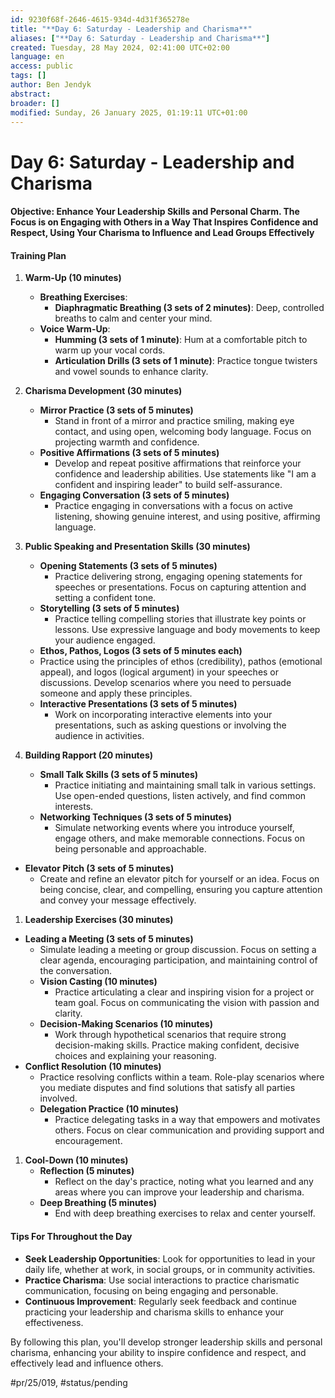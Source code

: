```yaml
---
id: 9230f68f-2646-4615-934d-4d31f365278e
title: "**Day 6: Saturday - Leadership and Charisma**"
aliases: ["**Day 6: Saturday - Leadership and Charisma**"]
created: Tuesday, 28 May 2024, 02:41:00 UTC+02:00
language: en
access: public
tags: []
author: Ben Jendyk
abstract:
broader: []
modified: Sunday, 26 January 2025, 01:19:11 UTC+01:00
---
```


# **Day 6: Saturday - Leadership and Charisma**

#### **Objective**: Enhance Your Leadership Skills and Personal Charm. The Focus is on Engaging with Others in a Way That Inspires Confidence and Respect, Using Your Charisma to Influence and Lead Groups Effectively

#### **Training Plan**

1. **Warm-Up (10 minutes)**
	- **Breathing Exercises**:
	  - **Diaphragmatic Breathing (3 sets of 2 minutes)**: Deep, controlled breaths to calm and center your mind.
	- **Voice Warm-Up**:
	  - **Humming (3 sets of 1 minute)**: Hum at a comfortable pitch to warm up your vocal cords.
	  - **Articulation Drills (3 sets of 1 minute)**: Practice tongue twisters and vowel sounds to enhance clarity.

2. **Charisma Development (30 minutes)**

	 - **Mirror Practice (3 sets of 5 minutes)**
		  - Stand in front of a mirror and practice smiling, making eye contact, and using open, welcoming body language. Focus on projecting warmth and confidence.
	 - **Positive Affirmations (3 sets of 5 minutes)**
		  - Develop and repeat positive affirmations that reinforce your confidence and leadership abilities. Use statements like "I am a confident and inspiring leader" to build self-assurance.
	 - **Engaging Conversation (3 sets of 5 minutes)**
		  - Practice engaging in conversations with a focus on active listening, showing genuine interest, and using positive, affirming language.

3. **Public Speaking and Presentation Skills (30 minutes)**

	 - **Opening Statements (3 sets of 5 minutes)**
		  - Practice delivering strong, engaging opening statements for speeches or presentations. Focus on capturing attention and setting a confident tone.
	 - **Storytelling (3 sets of 5 minutes)**
		  - Practice telling compelling stories that illustrate key points or lessons. Use expressive language and body movements to keep your audience engaged.
	 - **Ethos, Pathos, Logos (3 sets of 5 minutes each)**
	  - Practice using the principles of ethos (credibility), pathos (emotional appeal), and logos (logical argument) in your speeches or discussions. Develop scenarios where you need to persuade someone and apply these principles.
	 - **Interactive Presentations (3 sets of 5 minutes)**
		  - Work on incorporating interactive elements into your presentations, such as asking questions or involving the audience in activities.

4. **Building Rapport (20 minutes)**

	- **Small Talk Skills (3 sets of 5 minutes)**
	  - Practice initiating and maintaining small talk in various settings. Use open-ended questions, listen actively, and find common interests.
	- **Networking Techniques (3 sets of 5 minutes)**
	  - Simulate networking events where you introduce yourself, engage others, and make memorable connections. Focus on being personable and approachable.
- **Elevator Pitch (3 sets of 5 minutes)**
	 - Create and refine an elevator pitch for yourself or an idea. Focus on being concise, clear, and compelling, ensuring you capture attention and convey your message effectively.

1. **Leadership Exercises (30 minutes)**

- **Leading a Meeting (3 sets of 5 minutes)**
	 - Simulate leading a meeting or group discussion. Focus on setting a clear agenda, encouraging participation, and maintaining control of the conversation.
	 - **Vision Casting (10 minutes)**
		  - Practice articulating a clear and inspiring vision for a project or team goal. Focus on communicating the vision with passion and clarity.
	 - **Decision-Making Scenarios (10 minutes)**
		  - Work through hypothetical scenarios that require strong decision-making skills. Practice making confident, decisive choices and explaining your reasoning.
- **Conflict Resolution (10 minutes)**
	 - Practice resolving conflicts within a team. Role-play scenarios where you mediate disputes and find solutions that satisfy all parties involved.
	 - **Delegation Practice (10 minutes)**
		  - Practice delegating tasks in a way that empowers and motivates others. Focus on clear communication and providing support and encouragement.

1. **Cool-Down (10 minutes)**
	- **Reflection (5 minutes)**
	  - Reflect on the day's practice, noting what you learned and any areas where you can improve your leadership and charisma.
	- **Deep Breathing (5 minutes)**
	  - End with deep breathing exercises to relax and center yourself.

#### **Tips For Throughout the Day**

- **Seek Leadership Opportunities**: Look for opportunities to lead in your daily life, whether at work, in social groups, or in community activities.
- **Practice Charisma**: Use social interactions to practice charismatic communication, focusing on being engaging and personable.
- **Continuous Improvement**: Regularly seek feedback and continue practicing your leadership and charisma skills to enhance your effectiveness.

By following this plan, you'll develop stronger leadership skills and personal charisma, enhancing your ability to inspire confidence and respect, and effectively lead and influence others.


#pr/25/019, #status/pending